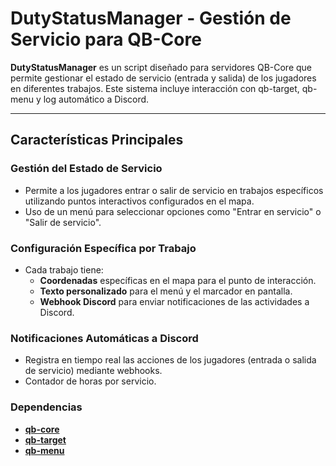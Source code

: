 # **DutyStatusManager - Gestión de Servicio para QB-Core**

**DutyStatusManager** es un script diseñado para servidores QB-Core que permite gestionar el estado de servicio (entrada y salida) de los jugadores en diferentes trabajos. Este sistema incluye interacción con qb-target, qb-menu y log automático a Discord.

---

## **Características Principales**

### **Gestión del Estado de Servicio**
- Permite a los jugadores entrar o salir de servicio en trabajos específicos utilizando puntos interactivos configurados en el mapa.
- Uso de un menú para seleccionar opciones como "Entrar en servicio" o "Salir de servicio".

### **Configuración Específica por Trabajo**
- Cada trabajo tiene:
  - **Coordenadas** específicas en el mapa para el punto de interacción.
  - **Texto personalizado** para el menú y el marcador en pantalla.
  - **Webhook Discord** para enviar notificaciones de las actividades a Discord.

### **Notificaciones Automáticas a Discord**
- Registra en tiempo real las acciones de los jugadores (entrada o salida de servicio) mediante webhooks.
- Contador de horas por servicio.

### **Dependencias**

- [**qb-core**](https://github.com/qbcore-framework/qb-core)  
- [**qb-target**](https://github.com/qbcore-framework/qb-target)  
- [**qb-menu**](https://github.com/qbcore-framework/qb-menu)  
